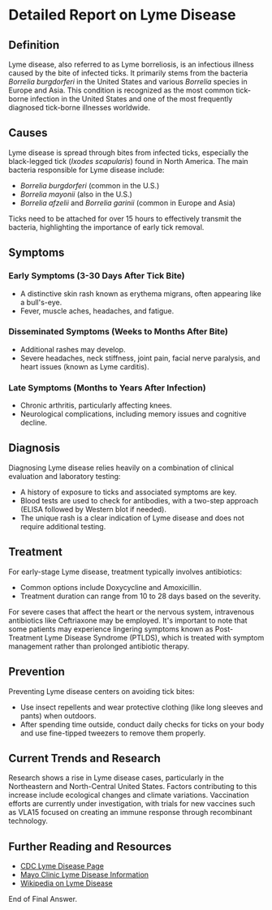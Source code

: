 # Detailed Report on Lyme Disease

## Definition
Lyme disease, also referred to as Lyme borreliosis, is an infectious illness caused by the bite of infected ticks. It primarily stems from the bacteria *Borrelia burgdorferi* in the United States and various *Borrelia* species in Europe and Asia. This condition is recognized as the most common tick-borne infection in the United States and one of the most frequently diagnosed tick-borne illnesses worldwide.

## Causes
Lyme disease is spread through bites from infected ticks, especially the black-legged tick (*Ixodes scapularis*) found in North America. The main bacteria responsible for Lyme disease include:
- *Borrelia burgdorferi* (common in the U.S.)
- *Borrelia mayonii* (also in the U.S.)
- *Borrelia afzelii* and *Borrelia garinii* (common in Europe and Asia)

Ticks need to be attached for over 15 hours to effectively transmit the bacteria, highlighting the importance of early tick removal.

## Symptoms
### Early Symptoms (3-30 Days After Tick Bite)
- A distinctive skin rash known as erythema migrans, often appearing like a bull's-eye.
- Fever, muscle aches, headaches, and fatigue.

### Disseminated Symptoms (Weeks to Months After Bite)
- Additional rashes may develop.
- Severe headaches, neck stiffness, joint pain, facial nerve paralysis, and heart issues (known as Lyme carditis).

### Late Symptoms (Months to Years After Infection)
- Chronic arthritis, particularly affecting knees.
- Neurological complications, including memory issues and cognitive decline.

## Diagnosis
Diagnosing Lyme disease relies heavily on a combination of clinical evaluation and laboratory testing:
- A history of exposure to ticks and associated symptoms are key.
- Blood tests are used to check for antibodies, with a two-step approach (ELISA followed by Western blot if needed). 
- The unique rash is a clear indication of Lyme disease and does not require additional testing.

## Treatment
For early-stage Lyme disease, treatment typically involves antibiotics:
- Common options include Doxycycline and Amoxicillin.
- Treatment duration can range from 10 to 28 days based on the severity. 

For severe cases that affect the heart or the nervous system, intravenous antibiotics like Ceftriaxone may be employed. It's important to note that some patients may experience lingering symptoms known as Post-Treatment Lyme Disease Syndrome (PTLDS), which is treated with symptom management rather than prolonged antibiotic therapy.

## Prevention
Preventing Lyme disease centers on avoiding tick bites:
- Use insect repellents and wear protective clothing (like long sleeves and pants) when outdoors.
- After spending time outside, conduct daily checks for ticks on your body and use fine-tipped tweezers to remove them properly.

## Current Trends and Research
Research shows a rise in Lyme disease cases, particularly in the Northeastern and North-Central United States. Factors contributing to this increase include ecological changes and climate variations. Vaccination efforts are currently under investigation, with trials for new vaccines such as VLA15 focused on creating an immune response through recombinant technology.

## Further Reading and Resources
- [CDC Lyme Disease Page](https://www.cdc.gov/lyme/index.html)
- [Mayo Clinic Lyme Disease Information](https://www.mayoclinic.org/diseases-conditions/lyme-disease/symptoms-causes/syc-20374651)
- [Wikipedia on Lyme Disease](https://en.wikipedia.org/wiki/Lyme_disease) 

End of Final Answer.